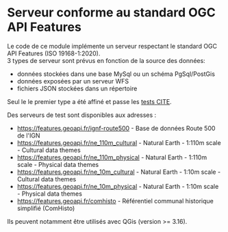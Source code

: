 # Serveur conforme au standard OGC API Features

Le code de ce module implémente un serveur respectant le standard OGC API Features (ISO 19168-1:2020).  
3 types de serveur sont prévus en fonction de la source des données:

  - données stockées dans une base MySql ou un schéma PgSql/PostGis
  - données exposées par un serveur WFS
  - fichiers JSON stockées dans un répertoire
  
Seul le le premier type a été affiné et passe
les [tests CITE](https://cite.opengeospatial.org/teamengine/about/ogcapi-features-1.0/1.0/site/).

Des serveurs de test sont disponibles aux adresses :

  - https://features.geoapi.fr/ignf-route500 - Base de données Route 500 de l'IGN
  - https://features.geoapi.fr/ne_110m_cultural - Natural Earth - 1:110m scale - Cultural data themes
  - https://features.geoapi.fr/ne_110m_physical - Natural Earth - 1:110m scale - Physical data themes
  - https://features.geoapi.fr/ne_10m_cultural - Natural Earth - 1:10m scale - Cultural data themes
  - https://features.geoapi.fr/ne_10m_physical - Natural Earth - 1:10m scale - Physical data themes
  - https://features.geoapi.fr/comhisto - Référentiel communal historique simplifié (ComHisto)

Ils peuvent notamment être utilisés avec QGis (version >= 3.16).
